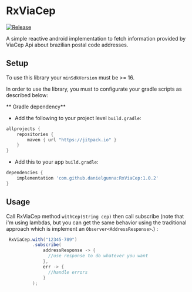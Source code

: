 # RxViaCep

[![Release](https://jitpack.io/v/danielgunna/RxViaCep.svg)](https://jitpack.io/#danielgunna/RxViaCep)

A simple reactive android implementation  to fetch information provided by ViaCep Api  about brazilian postal code addresses.

## Setup

To use this library your `minSdkVersion` must be >= 16.

In order to use the library, you must to configurate your gradle scripts as described below:

** Gradle dependency** 

  -  Add the following to your project level `build.gradle`:
 
```gradle
allprojects {
	repositories {
		maven { url "https://jitpack.io" }
	}
}
```
  -  Add this to your app `build.gradle`:
 
```gradle
dependencies {
	implementation 'com.github.danielgunna:RxViaCep:1.0.2'
}
```

## Usage

Call RxViaCep  method ```withCep(String cep)``` then call subscribe (note that i'm using lambdas, but you can get the same behavior using the traditional approach which is implement an ```Observer<AddressResponse>```.) : 

```java
 RxViaCep.with("12345-789")
          .subscribe(
              addressResponse -> {
                //use response to do whatever you want
              },
              err -> {
                //handle errors
              }
          );
     

```

